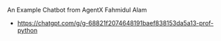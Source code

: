 An Example Chatbot from AgentX Fahmidul Alam 
- https://chatgpt.com/g/g-68821f2074648191baef838153da5a13-prof-python  
